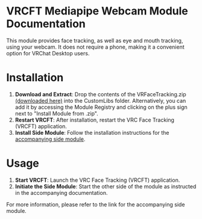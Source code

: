 
# VRCFT Mediapipe Webcam Module Documentation

This module provides face tracking, as well as eye and mouth tracking, using your webcam. It does not require a phone, making it a convenient option for VRChat Desktop users.

# Installation

1. **Download and Extract**: Drop the contents of the VRFaceTracking.zip [(downloaded here)](https://github.com/TinyAtoms/VRCFaceTracking-MPmodule/releases) into the CustomLibs folder. Alternatively, you can add it by accessing the Module Registry and clicking on the plus sign next to "Install Module from .zip".
2. **Restart VRCFT**: After installation, restart the VRC Face Tracking (VRCFT) application.
3. **Install Side Module**: Follow the installation instructions for the [accompanying side module](https://github.com/TinyAtoms/VRCFacetracking-webcam).

# Usage

1. **Start VRCFT**: Launch the VRC Face Tracking (VRCFT) application.
2. **Initiate the Side Module**: Start the other side of the module as instructed in the accompanying documentation.

For more information, please refer to the link for the accompanying side module.
